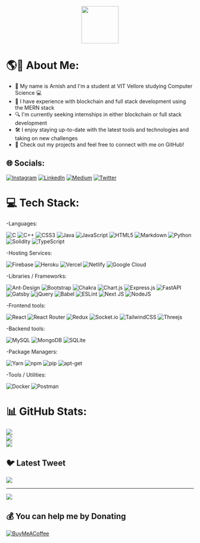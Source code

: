 <div id="header" align="center">
   <a href="#" style="pointer-events: none;">
     <img src="https://media.giphy.com/media/M9gbBd9nbDrOTu1Mqx/giphy.gif" width="100"/>
   </a>
</div>




# 🌎🌟 About Me:
-   🧑 My name is Arnish and I'm a student at VIT Vellore studying Computer Science 💻
-   💪 I have experience with blockchain and full stack development using the MERN stack
-   🔍 I'm currently seeking internships in either blockchain or full stack development
-   🛠 I enjoy staying up-to-date with the latest tools and technologies and taking on new challenges
-   🔗 Check out my projects and feel free to connect with me on GitHub!


## 🌐 Socials:
[![Instagram](https://img.shields.io/badge/Instagram-%23E4405F.svg?logo=Instagram&logoColor=white)](https://instagram.com/arnishhhhhhh) [![LinkedIn](https://img.shields.io/badge/LinkedIn-%230077B5.svg?logo=linkedin&logoColor=white)](https://linkedin.com/in/arnish-bhardwaj) [![Medium](https://img.shields.io/badge/Medium-12100E?logo=medium&logoColor=white)](https://medium.com/@arnish) [![Twitter](https://img.shields.io/badge/Twitter-%231DA1F2.svg?logo=Twitter&logoColor=white)](https://twitter.com/DominusMoris) 

# 💻 Tech Stack:

-Languages:

![C](https://img.shields.io/badge/c-%2300599C.svg?style=flat&logo=c&logoColor=white) ![C++](https://img.shields.io/badge/c++-%2300599C.svg?style=flat&logo=c%2B%2B&logoColor=white) ![CSS3](https://img.shields.io/badge/css3-%231572B6.svg?style=flat&logo=css3&logoColor=white) ![Java](https://img.shields.io/badge/java-%23ED8B00.svg?style=flat&logo=java&logoColor=white) ![JavaScript](https://img.shields.io/badge/javascript-%23323330.svg?style=flat&logo=javascript&logoColor=%23F7DF1E) ![HTML5](https://img.shields.io/badge/html5-%23E34F26.svg?style=flat&logo=html5&logoColor=white) ![Markdown](https://img.shields.io/badge/markdown-%23000000.svg?style=flat&logo=markdown&logoColor=white) ![Python](https://img.shields.io/badge/python-3670A0?style=flat&logo=python&logoColor=ffdd54) ![Solidity](https://img.shields.io/badge/Solidity-%23363636.svg?style=flat&logo=solidity&logoColor=white) ![TypeScript](https://img.shields.io/badge/typescript-%23007ACC.svg?style=flat&logo=typescript&logoColor=white) 

-Hosting Services:

![Firebase](https://img.shields.io/badge/firebase-%23039BE5.svg?style=flat&logo=firebase) ![Heroku](https://img.shields.io/badge/heroku-%23430098.svg?style=flat&logo=heroku&logoColor=white) ![Vercel](https://img.shields.io/badge/vercel-%23000000.svg?style=flat&logo=vercel&logoColor=white) ![Netlify](https://img.shields.io/badge/netlify-%23000000.svg?style=flat&logo=netlify&logoColor=#00C7B7) ![Google Cloud](https://img.shields.io/badge/Google%20Cloud-%234285F4.svg?style=flat&logo=google-cloud&logoColor=white) 

-Libraries / Frameworks:

![Ant-Design](https://img.shields.io/badge/-AntDesign-%230170FE?style=flat&logo=ant-design&logoColor=white) ![Bootstrap](https://img.shields.io/badge/bootstrap-%23563D7C.svg?style=flat&logo=bootstrap&logoColor=white) ![Chakra](https://img.shields.io/badge/chakra-%234ED1C5.svg?style=flat&logo=chakraui&logoColor=white) ![Chart.js](https://img.shields.io/badge/chart.js-F5788D.svg?style=flat&logo=chart.js&logoColor=white) ![Express.js](https://img.shields.io/badge/express.js-%23404d59.svg?style=flat&logo=express&logoColor=%2361DAFB) ![FastAPI](https://img.shields.io/badge/FastAPI-005571?style=flat&logo=fastapi) ![Gatsby](https://img.shields.io/badge/Gatsby-%23663399.svg?style=flat&logo=gatsby&logoColor=white) ![jQuery](https://img.shields.io/badge/jquery-%230769AD.svg?style=flat&logo=jquery&logoColor=white) ![Babel](https://img.shields.io/badge/Babel-F9DC3e?style=flat&logo=babel&logoColor=black) ![ESLint](https://img.shields.io/badge/ESLint-4B3263?style=flat&logo=eslint&logoColor=white) ![Next JS](https://img.shields.io/badge/Next-black?style=flat&logo=next.js&logoColor=white) ![NodeJS](https://img.shields.io/badge/node.js-6DA55F?style=flat&logo=node.js&logoColor=white) 

-Frontend tools:

![React](https://img.shields.io/badge/react-%2320232a.svg?style=flat&logo=react&logoColor=%2361DAFB) ![React Router](https://img.shields.io/badge/React_Router-CA4245?style=flat&logo=react-router&logoColor=white) ![Redux](https://img.shields.io/badge/redux-%23593d88.svg?style=flat&logo=redux&logoColor=white) ![Socket.io](https://img.shields.io/badge/Socket.io-black?style=flat&logo=socket.io&badgeColor=010101) ![TailwindCSS](https://img.shields.io/badge/tailwindcss-%2338B2AC.svg?style=flat&logo=tailwind-css&logoColor=white) ![Threejs](https://img.shields.io/badge/threejs-black?style=flat&logo=three.js&logoColor=white) 

-Backend tools:

![MySQL](https://img.shields.io/badge/mysql-%2300f.svg?style=flat&logo=mysql&logoColor=white) ![MongoDB](https://img.shields.io/badge/MongoDB-%234ea94b.svg?style=flat&logo=mongodb&logoColor=white) ![SQLite](https://img.shields.io/badge/sqlite-%2307405e.svg?style=flat&logo=sqlite&logoColor=white)

-Package Managers:

![Yarn](https://img.shields.io/badge/yarn-%232C8EBB.svg?style=flat&logo=yarn&logoColor=white) ![npm](https://img.shields.io/badge/npm-%23CB3837.svg?style=flat&logo=npm&logoColor=white) ![pip](https://img.shields.io/badge/pip-%23F9C657.svg?style=flat&logo=pip&logoColor=white) ![apt-get](https://img.shields.io/badge/apt-get-%23E35E6B.svg?style=flat&logo=apt&logoColor=white)

-Tools / Utilities:

![Docker](https://img.shields.io/badge/docker-%230db7ed.svg?style=flat&logo=docker&logoColor=white) ![Postman](https://img.shields.io/badge/Postman-FF6C37?style=flat&logo=postman&logoColor=white)


# 📊 GitHub Stats:
![](https://github-readme-stats.vercel.app/api?username=Arnish-B&theme=dark&hide_border=true&include_all_commits=true&count_private=true)<br/>
![](https://github-readme-streak-stats.herokuapp.com/?user=Arnish-B&theme=dark&hide_border=true)<br/>
![](https://github-readme-stats.vercel.app/api/top-langs/?username=Arnish-B&theme=dark&hide_border=true&include_all_commits=true&count_private=true&layout=compact)

## 🐦 Latest Tweet
[![](https://gtce.itsvg.in/api?username=DominusMoris)](https://github.com/VishwaGauravIn/github-twitter-card-embed)

---
[![](https://visitcount.itsvg.in/api?id=Arnish-B&icon=8&color=6)](https://visitcount.itsvg.in)

  ## 💰 You can help me by Donating
  [![BuyMeACoffee](https://img.shields.io/badge/Buy%20Me%20a%20Coffee-ffdd00?style=for-the-badge&logo=buy-me-a-coffee&logoColor=black)](https://buymeacoffee.com/arnishhhh) 

  
<!-- Proudly created with GPRM ( https://gprm.itsvg.in ) -->
